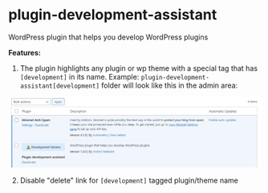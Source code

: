 # plugin-development-assistant

WordPress plugin that helps you develop WordPress plugins

**Features:**

1. The plugin highlights any plugin or wp theme with a special tag that has `[development]` in its name. Example: `plugin-development-assistant[development]` folder will look like this in the admin area:

![highlights example](docs/images/highlights-example.png)

2. Disable "delete" link for `[development]` tagged plugin/theme name
